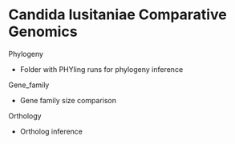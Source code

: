 Candida lusitaniae Comparative Genomics
=====


Phylogeny
 - Folder with PHYling runs for phylogeny inference

Gene_family
 - Gene family size comparison

Orthology
 - Ortholog inference

